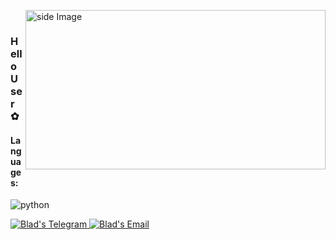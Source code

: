 <img src="https://64.media.tumblr.com/2115e2a1242ccff91ef6750655d3443c/tumblr_mnydh5zjt11sutmfto3_r1_400.gif" width="480" height="255" border="0" align="right" alt="side Image" /> &nbsp;  

### Hello User ✿

#### Languages:
![python](https://img.shields.io/badge/python%20-%2314354C.svg?&style=for-the-badge&logo=python&logoColor=white)


<a href="https://t.me/bladshtraukh">
  <img alt="Blad's Telegram" src="https://img.shields.io/badge/-Telegram-1A4730?style=flat-square&logo=Telegram&logoColor=white" />
</a>
<a href="bladshtraukh@gmail.com">
  <img alt="Blad's Email" src="https://img.shields.io/badge/-E--mail-1A4730?style=flat-square&logo=Gmail&logoColor=white" />
</a>
